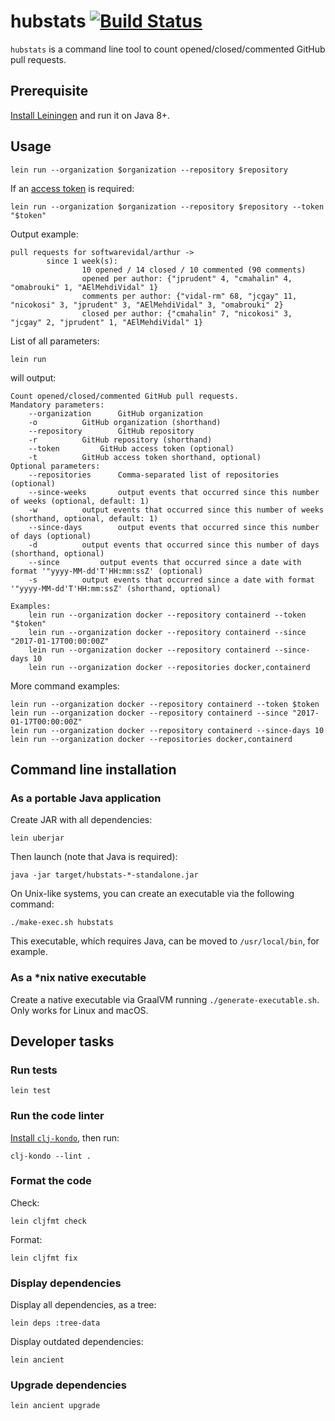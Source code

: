 # hubstats [![Build Status](https://travis-ci.org/nicokosi/hubstats.svg?branch=master)](https://travis-ci.org/nicokosi/hubstats)

`hubstats` is a command line tool to count opened/closed/commented GitHub pull requests.

## Prerequisite

[Install Leiningen](http://leiningen.org/#install) and run it on Java 8+.

## Usage

```shell
lein run --organization $organization --repository $repository
```

If an [access token](https://help.github.com/articles/creating-an-access-token-for-command-line-use/) is required:

```shell
lein run --organization $organization --repository $repository --token "$token"
```

Output example:

```shell
pull requests for softwarevidal/arthur ->
        since 1 week(s):
                10 opened / 14 closed / 10 commented (90 comments)
                opened per author: {"jprudent" 4, "cmahalin" 4, "omabrouki" 1, "AElMehdiVidal" 1}
                comments per author: {"vidal-rm" 68, "jcgay" 11, "nicokosi" 3, "jprudent" 3, "AElMehdiVidal" 3, "omabrouki" 2}
                closed per author: {"cmahalin" 7, "nicokosi" 3, "jcgay" 2, "jprudent" 1, "AElMehdiVidal" 1}
```

List of all parameters:

```shell
lein run
```

will output:

```text
Count opened/closed/commented GitHub pull requests.
Mandatory parameters:
	--organization		GitHub organization
	-o			GitHub organization (shorthand)
	--repository		GitHub repository
	-r			GitHub repository (shorthand)
	--token			GitHub access token (optional)
	-t			GitHub access token shorthand, optional)
Optional parameters:
	--repositories		Comma-separated list of repositories (optional)
	--since-weeks		output events that occurred since this number of weeks (optional, default: 1)
	-w			output events that occurred since this number of weeks (shorthand, optional, default: 1)
	--since-days		output events that occurred since this number of days (optional)
	-d			output events that occurred since this number of days (shorthand, optional)
	--since			output events that occurred since a date with format '"yyyy-MM-dd'T'HH:mm:ssZ' (optional)
	-s			output events that occurred since a date with format '"yyyy-MM-dd'T'HH:mm:ssZ' (shorthand, optional)

Examples:
	lein run --organization docker --repository containerd --token "$token"
	lein run --organization docker --repository containerd --since "2017-01-17T00:00:00Z"
	lein run --organization docker --repository containerd --since-days 10
	lein run --organization docker --repositories docker,containerd
```

More command examples:

```shell
lein run --organization docker --repository containerd --token $token
lein run --organization docker --repository containerd --since "2017-01-17T00:00:00Z"
lein run --organization docker --repository containerd --since-days 10
lein run --organization docker --repositories docker,containerd
```

## Command line installation

### As a portable Java application

Create JAR with all dependencies:

```shell
lein uberjar
```

Then launch (note that Java is required):

```shell
java -jar target/hubstats-*-standalone.jar
```

On Unix-like systems, you can create an executable via the following command:

```shell
./make-exec.sh hubstats
```

This executable, which requires Java, can be moved to `/usr/local/bin`, for example.

### As a *nix native executable

Create a native executable via GraalVM running `./generate-executable.sh`. Only works for Linux and macOS.

## Developer tasks

### Run tests

```shell
lein test
```

### Run the code linter

[Install `clj-kondo`](https://github.com/borkdude/clj-kondo/blob/master/doc/install.md), then run:

```shell
clj-kondo --lint .
```

### Format the code

Check:

```shell
lein cljfmt check
```

Format:

```shell
lein cljfmt fix
```

### Display dependencies

Display all dependencies, as a tree:

```shell
lein deps :tree-data
```

Display outdated dependencies:

```shell
lein ancient
```

### Upgrade dependencies

```shell
lein ancient upgrade
```
